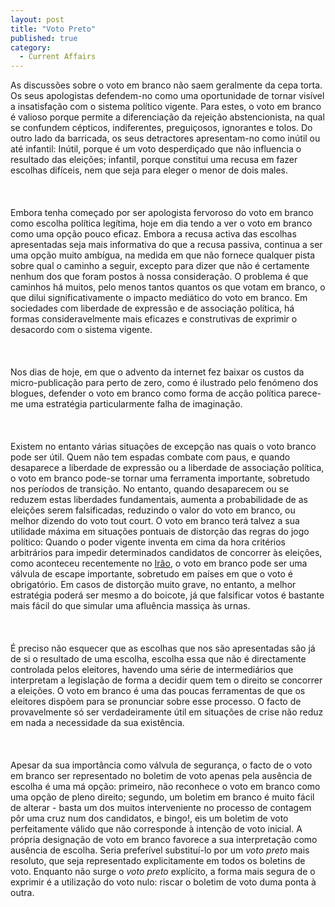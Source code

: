 ```yaml
---
layout: post
title: "Voto Preto"
published: true
category:
  - Current Affairs
---
```


As discussões sobre o voto em branco não saem geralmente da cepa torta.
Os seus apologistas defendem-no como uma oportunidade de tornar visível
a insatisfação com o sistema político vigente. Para estes, o voto em
branco é valioso porque permite a diferenciação da rejeição
abstencionista, na qual se confundem cépticos, indiferentes,
preguiçosos, ignorantes e tolos. Do outro lado da barricada, os seus
detractores apresentam-no como inútil ou até infantil: Inútil, porque é
um voto desperdiçado que não influencia o resultado das eleições;
infantil, porque constitui uma recusa em fazer escolhas difíceis, nem
que seja para eleger o menor de dois males.\
\
\
\
Embora tenha começado por ser apologista fervoroso do voto em branco
como escolha política legítima, hoje em dia tendo a ver o voto em branco
como uma opção pouco eficaz. Embora a recusa activa das escolhas
apresentadas seja mais informativa do que a recusa passiva, continua a
ser uma opção muito ambígua, na medida em que não fornece qualquer pista
sobre qual o caminho a seguir, excepto para dizer que não é certamente
nenhum dos que foram postos à nossa consideração. O problema é que
caminhos há muitos, pelo menos tantos quantos os que votam em branco, o
que dilui significativamente o impacto mediático do voto em branco. Em
sociedades com liberdade de expressão e de associação política, há
formas consideravelmente mais eficazes e construtivas de exprimir o
desacordo com o sistema vigente.\
\
\
\
Nos dias de hoje, em que o advento da internet fez baixar os custos da
micro-publicação para perto de zero, como é ilustrado pelo fenómeno dos
blogues, defender o voto em branco como forma de acção política
parece-me uma estratégia particularmente falha de imaginação.\
\
\
\
Existem no entanto várias situações de excepção nas quais o voto branco
pode ser útil. Quem não tem espadas combate com paus, e quando
desaparece a liberdade de expressão ou a liberdade de associação
política, o voto em branco pode-se tornar uma ferramenta importante,
sobretudo nos períodos de transição. No entanto, quando desaparecem ou
se reduzem estas liberdades fundamentais, aumenta a probabilidade de as
eleições serem falsificadas, reduzindo o valor do voto em branco, ou
melhor dizendo do voto tout court. O voto em branco terá talvez a sua
utilidade máxima em situações pontuais de distorção das regras do jogo
político: Quando o poder vigente inventa em cima da hora critérios
arbitrários para impedir determinados candidatos de concorrer às
eleições, como aconteceu recentemente no [Irão], o voto em branco pode
ser uma válvula de escape importante, sobretudo em países em que o voto
é obrigatório. Em casos de distorção muito grave, no entanto, a melhor
estratégia poderá ser mesmo a do boicote, já que falsificar votos é
bastante mais fácil do que simular uma afluência massiça às urnas.\
\
\
\
É preciso não esquecer que as escolhas que nos são apresentadas são já
de si o resultado de uma escolha, escolha essa que não é directamente
controlada pelos eleitores, havendo uma série de intermediários que
interpretam a legislação de forma a decidir quem tem o direito se
concorrer a eleições. O voto em branco é uma das poucas ferramentas de
que os eleitores dispõem para se pronunciar sobre esse processo. O facto
de provavelmente só ser verdadeiramente útil em situações de crise não
reduz em nada a necessidade da sua existência.\
\
\
\
Apesar da sua importância como válvula de segurança, o facto de o voto
em branco ser representado no boletim de voto apenas pela ausência de
escolha é uma má opção: primeiro, não reconhece o voto em branco como
uma opção de pleno direito; segundo, um boletim em branco é muito fácil
de alterar - basta um dos muitos interveniente no processo de contagem
pôr uma cruz num dos candidatos, e bingo!, eis um boletim de voto
perfeitamente válido que não corresponde à intenção de voto inicial. A
própria designação de voto em branco favorece a sua interpretação como
ausência de escolha. Seria preferível substituí-lo por um *voto preto*
mais resoluto, que seja representado explicitamente em todos os boletins
de voto. Enquanto não surge o *voto preto* explícito, a forma mais
segura de o exprimir é a utilização do voto nulo: riscar o boletim de
voto duma ponta à outra.

  [Irão]: http://www.iht.com/articles/130793.html
